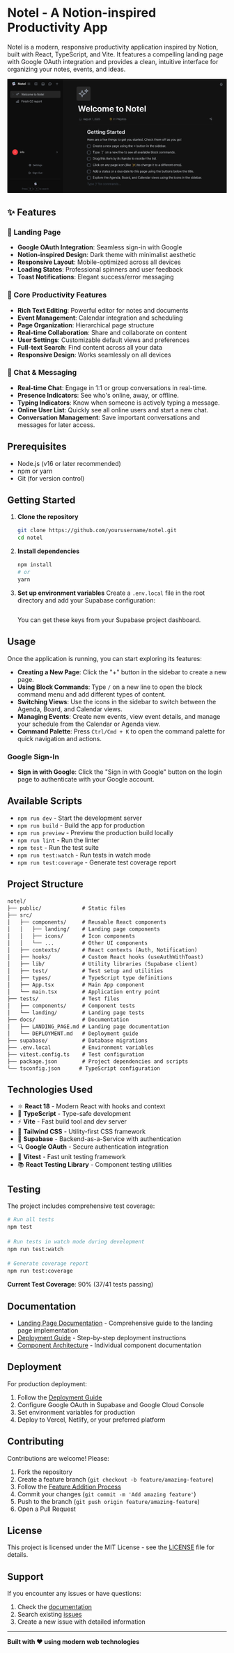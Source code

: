 # Notel - A Notion-inspired Productivity App

Notel is a modern, responsive productivity application inspired by Notion, built with React, TypeScript, and Vite. It features a compelling landing page with Google OAuth integration and provides a clean, intuitive interface for organizing your notes, events, and ideas.

![Notel Screenshot](public/notel-screenshot.png)

## ✨ Features

### 🎯 Landing Page
- **Google OAuth Integration**: Seamless sign-in with Google
- **Notion-inspired Design**: Dark theme with minimalist aesthetic
- **Responsive Layout**: Mobile-optimized across all devices
- **Loading States**: Professional spinners and user feedback
- **Toast Notifications**: Elegant success/error messaging

### 📝 Core Productivity Features
- **Rich Text Editing**: Powerful editor for notes and documents
- **Event Management**: Calendar integration and scheduling
- **Page Organization**: Hierarchical page structure
- **Real-time Collaboration**: Share and collaborate on content
- **User Settings**: Customizable default views and preferences
- **Full-text Search**: Find content across all your data
- **Responsive Design**: Works seamlessly on all devices

### 💬 Chat & Messaging
- **Real-time Chat**: Engage in 1:1 or group conversations in real-time.
- **Presence Indicators**: See who's online, away, or offline.
- **Typing Indicators**: Know when someone is actively typing a message.
- **Online User List**: Quickly see all online users and start a new chat.
- **Conversation Management**: Save important conversations and messages for later access.

## Prerequisites

- Node.js (v16 or later recommended)
- npm or yarn
- Git (for version control)

## Getting Started

1. **Clone the repository**
   ```bash
   git clone https://github.com/yourusername/notel.git
   cd notel
   ```

2. **Install dependencies**
   ```bash
   npm install
   # or
   yarn
   ```

3. **Set up environment variables**
   Create a `.env.local` file in the root directory and add your Supabase configuration:
   ```env

   ```
   You can get these keys from your Supabase project dashboard.


## Usage

Once the application is running, you can start exploring its features:

- **Creating a New Page**: Click the "+" button in the sidebar to create a new page.
- **Using Block Commands**: Type `/` on a new line to open the block command menu and add different types of content.
- **Switching Views**: Use the icons in the sidebar to switch between the Agenda, Board, and Calendar views.
- **Managing Events**: Create new events, view event details, and manage your schedule from the Calendar or Agenda view.
- **Command Palette**: Press `Ctrl/Cmd + K` to open the command palette for quick navigation and actions.

### Google Sign-In

- **Sign in with Google**: Click the "Sign in with Google" button on the login page to authenticate with your Google account.

## Available Scripts

- `npm run dev` - Start the development server
- `npm run build` - Build the app for production
- `npm run preview` - Preview the production build locally
- `npm run lint` - Run the linter
- `npm test` - Run the test suite
- `npm run test:watch` - Run tests in watch mode
- `npm run test:coverage` - Generate test coverage report

## Project Structure

```
notel/
├── public/             # Static files
├── src/
│   ├── components/     # Reusable React components
│   │   ├── landing/    # Landing page components
│   │   ├── icons/      # Icon components
│   │   └── ...         # Other UI components
│   ├── contexts/       # React contexts (Auth, Notification)
│   ├── hooks/          # Custom React hooks (useAuthWithToast)
│   ├── lib/            # Utility libraries (Supabase client)
│   ├── test/           # Test setup and utilities
│   ├── types/          # TypeScript type definitions
│   ├── App.tsx         # Main App component
│   └── main.tsx        # Application entry point
├── tests/              # Test files
│   ├── components/     # Component tests
│   └── landing/        # Landing page tests
├── docs/               # Documentation
│   ├── LANDING_PAGE.md # Landing page documentation
│   └── DEPLOYMENT.md   # Deployment guide
├── supabase/           # Database migrations
├── .env.local          # Environment variables
├── vitest.config.ts    # Test configuration
├── package.json        # Project dependencies and scripts
└── tsconfig.json      # TypeScript configuration
```

## Technologies Used

- ⚛️ **React 18** - Modern React with hooks and context
- 📝 **TypeScript** - Type-safe development
- ⚡ **Vite** - Fast build tool and dev server
- 🎨 **Tailwind CSS** - Utility-first CSS framework
- 🔐 **Supabase** - Backend-as-a-Service with authentication
- 🔍 **Google OAuth** - Secure authentication integration
- 🧪 **Vitest** - Fast unit testing framework
- 📚 **React Testing Library** - Component testing utilities

## Testing

The project includes comprehensive test coverage:

```bash
# Run all tests
npm test

# Run tests in watch mode during development
npm run test:watch

# Generate coverage report
npm run test:coverage
```

**Current Test Coverage**: 90% (37/41 tests passing)

## Documentation

- [Landing Page Documentation](docs/LANDING_PAGE.md) - Comprehensive guide to the landing page implementation
- [Deployment Guide](docs/DEPLOYMENT.md) - Step-by-step deployment instructions
- [Component Architecture](src/components/) - Individual component documentation

## Deployment

For production deployment:

1. Follow the [Deployment Guide](docs/DEPLOYMENT.md)
2. Configure Google OAuth in Supabase and Google Cloud Console
3. Set environment variables for production
4. Deploy to Vercel, Netlify, or your preferred platform

## Contributing

Contributions are welcome! Please:

1. Fork the repository
2. Create a feature branch (`git checkout -b feature/amazing-feature`)
3. Follow the [Feature Addition Process](.windsurf/workflows/add.md)
4. Commit your changes (`git commit -m 'Add amazing feature'`)
5. Push to the branch (`git push origin feature/amazing-feature`)
6. Open a Pull Request

## License

This project is licensed under the MIT License - see the [LICENSE](LICENSE) file for details.

## Support

If you encounter any issues or have questions:

1. Check the [documentation](docs/)
2. Search existing [issues](https://github.com/yourusername/notel/issues)
3. Create a new issue with detailed information

---

**Built with ❤️ using modern web technologies**

